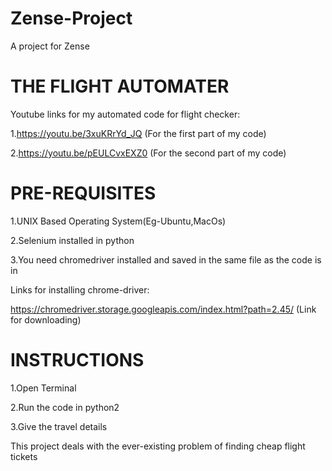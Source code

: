 # Zense-Project
A project for Zense

#                      THE FLIGHT AUTOMATER

Youtube links for my automated code for flight checker:

1.https://youtu.be/3xuKRrYd_JQ (For the first part of my code)

2.https://youtu.be/pEULCvxEXZ0 (For the second part of my code)

#                     PRE-REQUISITES

1.UNIX Based Operating System(Eg-Ubuntu,MacOs) 

2.Selenium installed in python

3.You need chromedriver installed and saved in the same file as the code is in 
  
  Links for installing chrome-driver:
  
  https://chromedriver.storage.googleapis.com/index.html?path=2.45/ (Link for downloading) 

  

#                     INSTRUCTIONS
1.Open Terminal

2.Run the code in python2

3.Give the travel details

This project deals with the ever-existing problem of finding cheap flight tickets
